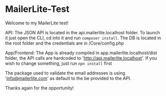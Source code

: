 # MailerLite-Test
Welcome to my MailerLite test!

API:
  The JSON API is located in the api.mailerlite.localhost folder. To launch it just open the CLI, cd into it and run `composer install`. 
  The DB is located in the root folder and the credentials are in /Core/config.php
  
App/Frontend:
  The App is already compiled in app.mailerlite.localhost/dist folder, the API calls are hardcoded to 'http://api.mailerlite.localhost'.
  If you wish to change something, just run `npn install` first
  
The package used to validate the email addresses is using 'info@mailerlite.com' as default to the be provided to the API.

Thanks again for the opportunity!
